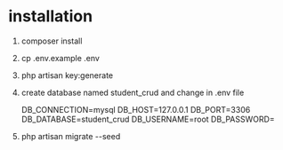 # installation

1. composer install
2. cp .env.example .env
3. php artisan key:generate
4. create database named student_crud and change in .env file 

    DB_CONNECTION=mysql
    DB_HOST=127.0.0.1
    DB_PORT=3306
    DB_DATABASE=student_crud
    DB_USERNAME=root
    DB_PASSWORD=
5. php artisan migrate --seed

